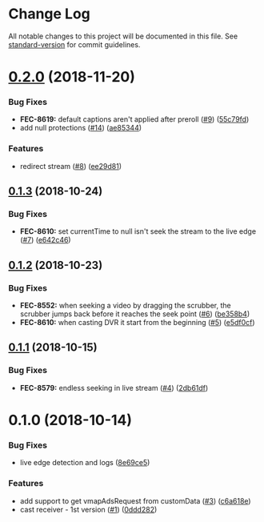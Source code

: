 # Change Log

All notable changes to this project will be documented in this file. See [standard-version](https://github.com/conventional-changelog/standard-version) for commit guidelines.

<a name="0.2.0"></a>
# [0.2.0](https://github.com/kaltura/playkit-js-cast-receiver/compare/v0.1.3...v0.2.0) (2018-11-20)


### Bug Fixes

* **FEC-8619:** default captions aren't applied after preroll ([#9](https://github.com/kaltura/playkit-js-cast-receiver/issues/9)) ([55c79fd](https://github.com/kaltura/playkit-js-cast-receiver/commit/55c79fd))
* add null protections ([#14](https://github.com/kaltura/playkit-js-cast-receiver/issues/14)) ([ae85344](https://github.com/kaltura/playkit-js-cast-receiver/commit/ae85344))


### Features

* redirect stream ([#8](https://github.com/kaltura/playkit-js-cast-receiver/issues/8)) ([ee29d81](https://github.com/kaltura/playkit-js-cast-receiver/commit/ee29d81))



<a name="0.1.3"></a>
## [0.1.3](https://github.com/kaltura/playkit-js-cast-receiver/compare/v0.1.2...v0.1.3) (2018-10-24)


### Bug Fixes

* **FEC-8610:** set currentTime to null isn't seek the stream to the live edge ([#7](https://github.com/kaltura/playkit-js-cast-receiver/issues/7)) ([e642c46](https://github.com/kaltura/playkit-js-cast-receiver/commit/e642c46))



<a name="0.1.2"></a>
## [0.1.2](https://github.com/kaltura/playkit-js-cast-receiver/compare/v0.1.1...v0.1.2) (2018-10-23)


### Bug Fixes

* **FEC-8552:** when seeking a video by dragging the scrubber, the scrubber jumps back before it reaches the seek point ([#6](https://github.com/kaltura/playkit-js-cast-receiver/issues/6)) ([be358b4](https://github.com/kaltura/playkit-js-cast-receiver/commit/be358b4))
* **FEC-8610:** when casting DVR it start from the beginning ([#5](https://github.com/kaltura/playkit-js-cast-receiver/issues/5)) ([e5df0cf](https://github.com/kaltura/playkit-js-cast-receiver/commit/e5df0cf))



<a name="0.1.1"></a>
## [0.1.1](https://github.com/kaltura/playkit-js-cast-receiver/compare/v0.1.0...v0.1.1) (2018-10-15)


### Bug Fixes

* **FEC-8579:** endless seeking in live stream ([#4](https://github.com/kaltura/playkit-js-cast-receiver/issues/4)) ([2db61df](https://github.com/kaltura/playkit-js-cast-receiver/commit/2db61df))



<a name="0.1.0"></a>
# 0.1.0 (2018-10-14)


### Bug Fixes

* live edge detection and logs ([8e69ce5](https://github.com/kaltura/playkit-js-cast-receiver/commit/8e69ce5))


### Features

* add support to get vmapAdsRequest from customData ([#3](https://github.com/kaltura/playkit-js-cast-receiver/issues/3)) ([c6a618e](https://github.com/kaltura/playkit-js-cast-receiver/commit/c6a618e))
* cast receiver - 1st version ([#1](https://github.com/kaltura/playkit-js-cast-receiver/issues/1)) ([0ddd282](https://github.com/kaltura/playkit-js-cast-receiver/commit/0ddd282))
